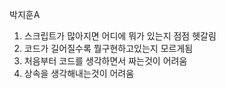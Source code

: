 박지훈A
1. 스크립트가 많아지면 어디에 뭐가 있는지 점점 헷갈림
2. 코드가 길어질수록 뭘구현하고있는지 모르게됨
3. 처음부터 코드를 생각하면서 짜는것이 어려움
4. 상속을 생각해내는것이 어려움
